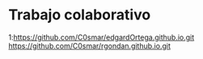 # Trabajo colaborativo
1:https://github.com/C0smar/edgardOrtega.github.io.git
https://github.com/C0smar/rgondan.github.io.git